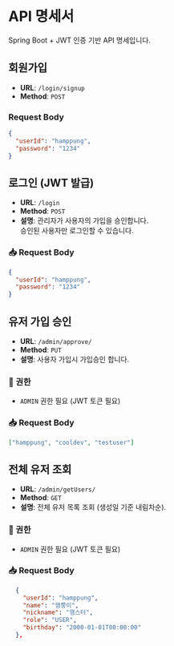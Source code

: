 # API 명세서

Spring Boot + JWT 인증 기반 API 명세입니다. 

## 회원가입
- **URL**: `/login/signup`  
- **Method**: `POST`  

### Request Body
```json
{
  "userId": "hamppung",
  "password": "1234"
}
```

## 로그인 (JWT 발급)
- **URL**: `/login`
- **Method**: `POST`
- **설명**: 관리자가 사용자의 가입을 승인합니다.  
  승인된 사용자만 로그인할 수 있습니다.

### 📥 Request Body
```json
{
  "userId": "hamppung",
  "password": "1234"
}
```

## 유저 가입 승인
- **URL**: `/admin/approve/`
- **Method**: `PUT`
- **설명**: 사용자 가입시 가입승인 합니다.

### 🔐 권한
- `ADMIN` 권한 필요 (JWT 토큰 필요)
  
### 📥 Request Body
```json
["hamppung", "cooldev", "testuser"]
```

## 전체 유저 조회
- **URL**: `/admin/getUsers/`
- **Method**: `GET`
- **설명**: 전체 유저 목록 조회 (생성일 기준 내림차순).

### 🔐 권한
- `ADMIN` 권한 필요 (JWT 토큰 필요)
  
### 📥 Request Body
```json
  {
    "userId": "hamppung",
    "name": "햄뿡이",
    "nickname": "햄스터",
    "role": "USER",
    "birthday": "2000-01-01T00:00:00"
  },
```

